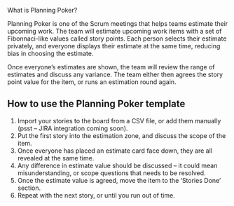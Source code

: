 What is Planning Poker?

Planning Poker is one of the Scrum meetings that helps teams estimate their upcoming work. The team will estimate upcoming work items with a set of Fibonnaci-like values called story points. Each person selects their estimate privately, and everyone displays their estimate at the same time, reducing bias in choosing the estimate.

Once everyone’s estimates are shown, the team will review the range of estimates and discuss any variance. The team either then agrees the story point value for the item, or runs an estimation round again.

How to use the Planning Poker template
--------------------------------------

1.  Import your stories to the board from a CSV file, or add them manually (psst – JIRA integration coming soon).
2.  Put the first story into the estimation zone, and discuss the scope of the item.
3.  Once everyone has placed an estimate card face down, they are all revealed at the same time.
4.  Any difference in estimate value should be discussed – it could mean misunderstanding, or scope questions that needs to be resolved.
5.  Once the estimate value is agreed, move the item to the ‘Stories Done’ section.
6.  Repeat with the next story, or until you run out of time.